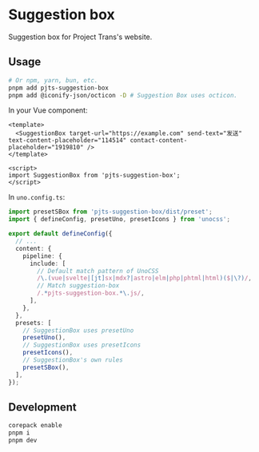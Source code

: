 # Suggestion box

Suggestion box for Project Trans's website.

## Usage

```bash
# Or npm, yarn, bun, etc.
pnpm add pjts-suggestion-box
pnpm add @iconify-json/octicon -D # Suggestion Box uses octicon.
```

In your Vue component:

```vue
<template>
  <SuggestionBox target-url="https://example.com" send-text="发送" text-content-placeholder="114514" contact-content-placeholder="1919810" />
</template>

<script>
import SuggestionBox from 'pjts-suggestion-box';
</script>
```

In `uno.config.ts`:

```ts
import presetSBox from 'pjts-suggestion-box/dist/preset';
import { defineConfig, presetUno, presetIcons } from 'unocss';

export default defineConfig({
  // ...
  content: {
    pipeline: {
      include: [
        // Default match pattern of UnoCSS
        /\.(vue|svelte|[jt]sx|mdx?|astro|elm|php|phtml|html)($|\?)/,
        // Match suggestion-box
        /.*pjts-suggestion-box.*\.js/,
      ],
    },
  },
  presets: [
    // SuggestionBox uses presetUno
    presetUno(),
    // SuggestionBox uses presetIcons
    presetIcons(),
    // SuggestionBox's own rules
    presetSBox(),
  ],
});
```

## Development

```bash
corepack enable
pnpm i
pnpm dev
```
